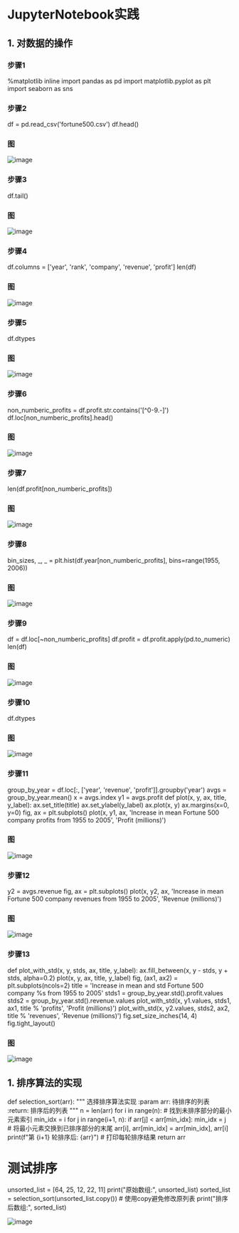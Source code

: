 # JupyterNotebook实践
## 1. 对数据的操作
### 步骤1
%matplotlib inline
import pandas as pd
import matplotlib.pyplot as plt
import seaborn as sns
### 步骤2
df = pd.read_csv('fortune500.csv')
df.head()
### 图
![image](https://github.com/user-attachments/assets/2fac0c95-1e41-4b82-8043-0301070dd286)
### 步骤3
df.tail()
### 图
![image](https://github.com/user-attachments/assets/bdabb6b9-9cd7-4fd0-8f3c-04dfd0760466)
### 步骤4
df.columns = ['year', 'rank', 'company', 'revenue', 'profit']
len(df)
### 图
![image](https://github.com/user-attachments/assets/87b3ee7c-c8fe-495a-99e3-f072188dfd41)
### 步骤5
df.dtypes
### 图
![image](https://github.com/user-attachments/assets/aa18c3e0-08a3-446b-8766-95506e2025d6)
### 步骤6
non_numberic_profits = df.profit.str.contains('[^0-9.-]')
df.loc[non_numberic_profits].head()
### 图
![image](https://github.com/user-attachments/assets/2b8e4bb9-99d0-479f-8c12-5a16681bcf02)
### 步骤7
len(df.profit[non_numberic_profits])
### 图
![image](https://github.com/user-attachments/assets/ab45566c-0116-4c1b-bd8d-f3e57100b666)
### 步骤8
bin_sizes, _, _ = plt.hist(df.year[non_numberic_profits], bins=range(1955, 2006))
### 图
![image](https://github.com/user-attachments/assets/4b1f2d00-d978-45d1-9e95-a00704087331)
### 步骤9
df = df.loc[~non_numberic_profits]
df.profit = df.profit.apply(pd.to_numeric)
len(df)
### 图
![image](https://github.com/user-attachments/assets/266bbb1e-0f62-4d36-9daa-4765031c04a0)
### 步骤10
df.dtypes
### 图
![image](https://github.com/user-attachments/assets/a78e6290-f402-4d77-9259-74c9b275383a)
### 步骤11
group_by_year = df.loc[:, ['year', 'revenue', 'profit']].groupby('year')
avgs = group_by_year.mean()
x = avgs.index
y1 = avgs.profit
def plot(x, y, ax, title, y_label):
    ax.set_title(title)
    ax.set_ylabel(y_label)
    ax.plot(x, y)
    ax.margins(x=0, y=0)
fig, ax = plt.subplots()
plot(x, y1, ax, 'Increase in mean Fortune 500 company profits from 1955 to 2005', 'Profit (millions)')
### 图
![image](https://github.com/user-attachments/assets/a1216f4e-8e6d-48b3-a48e-817a6a6ab597)
### 步骤12
y2 = avgs.revenue
fig, ax = plt.subplots()
plot(x, y2, ax, 'Increase in mean Fortune 500 company revenues from 1955 to 2005', 'Revenue (millions)')
### 图
![image](https://github.com/user-attachments/assets/b836eb6e-d9ff-4c70-a26a-561d6d434362)
### 步骤13
def plot_with_std(x, y, stds, ax, title, y_label):
    ax.fill_between(x, y - stds, y + stds, alpha=0.2)
    plot(x, y, ax, title, y_label)
fig, (ax1, ax2) = plt.subplots(ncols=2)
title = 'Increase in mean and std Fortune 500 company %s from 1955 to 2005'
stds1 = group_by_year.std().profit.values
stds2 = group_by_year.std().revenue.values
plot_with_std(x, y1.values, stds1, ax1, title % 'profits', 'Profit (millions)')
plot_with_std(x, y2.values, stds2, ax2, title % 'revenues', 'Revenue (millions)')
fig.set_size_inches(14, 4)
fig.tight_layout()
### 图
![image](https://github.com/user-attachments/assets/37b28aa6-9161-4077-a966-8064b22fe9e0)

## 1. 排序算法的实现
def selection_sort(arr):
    """
    选择排序算法实现
    :param arr: 待排序的列表
    :return: 排序后的列表
    """
    n = len(arr)
    for i in range(n):
        # 找到未排序部分的最小元素索引
        min_idx = i
        for j in range(i+1, n):
            if arr[j] < arr[min_idx]:
                min_idx = j
        # 将最小元素交换到已排序部分的末尾
        arr[i], arr[min_idx] = arr[min_idx], arr[i]
        print(f"第 {i+1} 轮排序后: {arr}")  # 打印每轮排序结果
    return arr

# 测试排序
unsorted_list = [64, 25, 12, 22, 11]
print("原始数组:", unsorted_list)
sorted_list = selection_sort(unsorted_list.copy())  # 使用copy避免修改原列表
print("排序后数组:", sorted_list)

![image](https://github.com/user-attachments/assets/460d1447-3360-4174-a94a-45c8592759c5)


